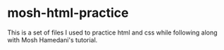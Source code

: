# mosh-html-practice

This is a set of files I used to practice html and css while following along with Mosh Hamedani's tutorial.
